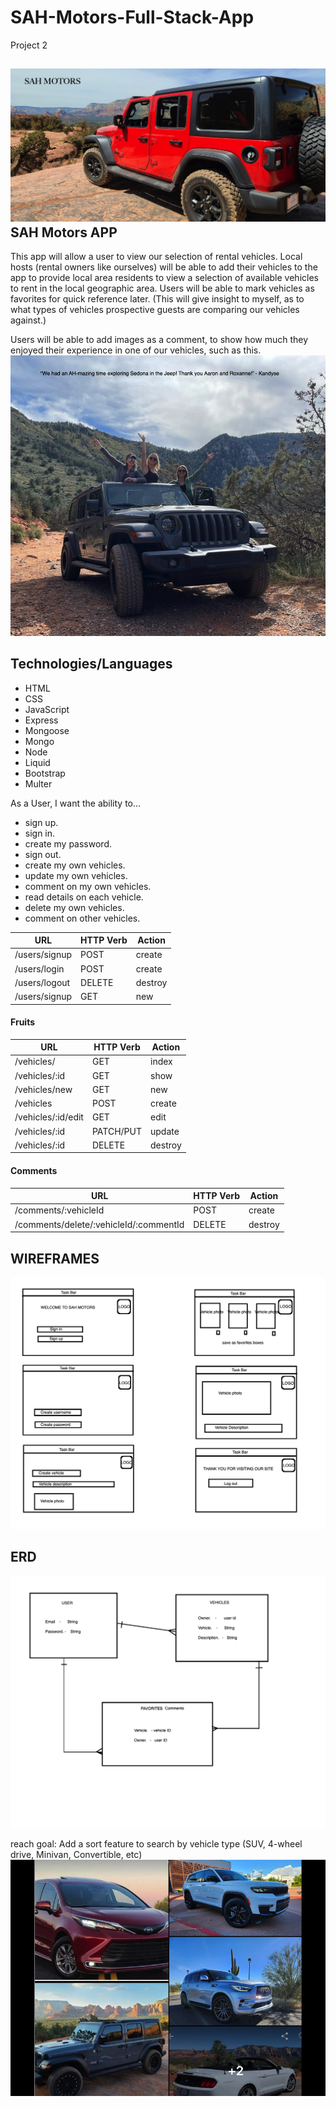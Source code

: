 # SAH-Motors-Full-Stack-App
Project 2

![Alt text](images/SAH%20Motors%20JEEP%20Wrangler%202021.png)
SAH Motors APP
-----------------

This app will allow a user to view our selection of rental vehicles. Local hosts (rental owners like ourselves) will be able to add their vehicles to the app to provide local area residents to view a selection of available vehicles to rent in the local geographic area. Users will be able to mark vehicles as favorites for quick reference later. (This will give insight to myself, as to what types of vehicles prospective guests are comparing our vehicles against.)

Users will be able to add images as a comment, to show how much they enjoyed their experience in one of our vehicles, such as this.
![Alt text](images/Kandyse%20review%20-%20Jeep.png)


Technologies/Languages
--------------------------

- HTML
- CSS
- JavaScript
- Express
- Mongoose
- Mongo
- Node
- Liquid
- Bootstrap
- Multer




As a User, I want the ability to...
- sign up.
- sign in.
- create my password.
- sign out.
- create my own vehicles.
- update my own vehicles.
- comment on my own vehicles.
- read details on each vehicle.
- delete my own vehicles.
- comment on other vehicles.


| **URL**          | **HTTP Verb**|**Action**|
|------------------|--------------|----------|
| /users/signup    | POST         | create 
| /users/login     | POST         | create      
| /users/logout    | DELETE       | destroy 
| /users/signup    | GET          | new  




#### Fruits


| **URL**          | **HTTP Verb**|**Action**|
|------------------|--------------|----------|
| /vehicles/         | GET          | index  
| /vehicles/:id      | GET          | show       
| /vehicles/new      | GET          | new   
| /vehicles          | POST         | create   
| /vehicles/:id/edit | GET          | edit       
| /vehicles/:id      | PATCH/PUT    | update    
| /vehicles/:id      | DELETE       | destroy  


#### Comments


| **URL**                               | **HTTP Verb**|**Action**|
|---------------------------------------|--------------|----------|
| /comments/:vehicleId                    | POST         | create  
| /comments/delete/:vehicleId/:commentId  | DELETE       | destroy   



WIREFRAMES
--------

![Alt text](images/SAH%20APP%20-%20wireframe.png)



ERD
-----
![Alt text](images/SAH%20APP%20-%20ERD.png)

reach goal:
Add a sort feature to search by vehicle type (SUV, 4-wheel drive, Minivan, Convertible, etc)
![Alt text](images/SAH%20Motors%20App%20assortment.png)


